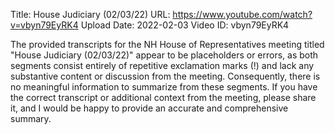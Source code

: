 Title: House Judiciary (02/03/22)
URL: https://www.youtube.com/watch?v=vbyn79EyRK4
Upload Date: 2022-02-03
Video ID: vbyn79EyRK4

The provided transcripts for the NH House of Representatives meeting titled "House Judiciary (02/03/22)" appear to be placeholders or errors, as both segments consist entirely of repetitive exclamation marks (!) and lack any substantive content or discussion from the meeting. Consequently, there is no meaningful information to summarize from these segments. If you have the correct transcript or additional context from the meeting, please share it, and I would be happy to provide an accurate and comprehensive summary.